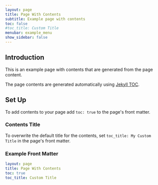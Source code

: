 ```yaml
---
layout: page
title: Page With Contents
subtitle: Example page with contents
toc: false
#toc_title: Custom Title
menubar: example_menu
show_sidebar: false
---
```


## Introduction

This is an example page with contents that are generated from the page content.

The page contents are generated automatically using [Jekyll TOC](https://github.com/allejo/jekyll-toc).

## Set Up

To add contents to your page add `toc: true` to the page's front matter.

### Contents Title

To overwrite the default title for the contents, set `toc_title: My Custom Title` in the page's front matter.

### Example Front Matter

```yaml
layout: page
title: Page With Contents
toc: true
toc_title: Custom Title
```
